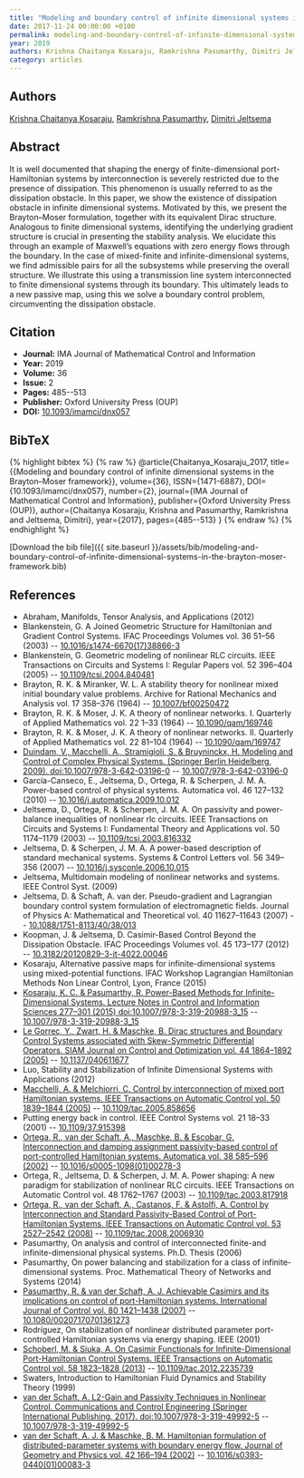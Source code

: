 ```yaml
---
title: "Modeling and boundary control of infinite dimensional systems in the Brayton–Moser framework"
date: 2017-11-24 00:00:00 +0100
permalink: modeling-and-boundary-control-of-infinite-dimensional-systems-in-the-brayton-moser-framework
year: 2019
authors: Krishna Chaitanya Kosaraju, Ramkrishna Pasumarthy, Dimitri Jeltsema
category: articles
---
```

 
## Authors
[Krishna Chaitanya Kosaraju](authors/krishna-chaitanya-kosaraju), [Ramkrishna Pasumarthy](authors/ramkrishna-pasumarthy), [Dimitri Jeltsema](authors/dimitri-jeltsema)
 
## Abstract
It is well documented that shaping the energy of finite-dimensional port-Hamiltonian systems by interconnection is severely restricted due to the presence of dissipation. This phenomenon is usually referred to as the dissipation obstacle. In this paper, we show the existence of dissipation obstacle in infinite dimensional systems. Motivated by this, we present the Brayton–Moser formulation, together with its equivalent Dirac structure. Analogous to finite dimensional systems, identifying the underlying gradient structure is crucial in presenting the stability analysis. We elucidate this through an example of Maxwell’s equations with zero energy flows through the boundary. In the case of mixed-finite and infinite-dimensional systems, we find admissible pairs for all the subsystems while preserving the overall structure. We illustrate this using a transmission line system interconnected to finite dimensional systems through its boundary. This ultimately leads to a new passive map, using this we solve a boundary control problem, circumventing the dissipation obstacle.
 
## Citation
- **Journal:** IMA Journal of Mathematical Control and Information
- **Year:** 2019
- **Volume:** 36
- **Issue:** 2
- **Pages:** 485--513
- **Publisher:** Oxford University Press (OUP)
- **DOI:** [10.1093/imamci/dnx057](https://doi.org/10.1093/imamci/dnx057)
 
## BibTeX
{% highlight bibtex %}
{% raw %}
@article{Chaitanya_Kosaraju_2017,
  title={{Modeling and boundary control of infinite dimensional systems in the Brayton–Moser framework}},
  volume={36},
  ISSN={1471-6887},
  DOI={10.1093/imamci/dnx057},
  number={2},
  journal={IMA Journal of Mathematical Control and Information},
  publisher={Oxford University Press (OUP)},
  author={Chaitanya Kosaraju, Krishna and Pasumarthy, Ramkrishna and Jeltsema, Dimitri},
  year={2017},
  pages={485--513}
}
{% endraw %}
{% endhighlight %}
 
[Download the bib file]({{ site.baseurl }}/assets/bib/modeling-and-boundary-control-of-infinite-dimensional-systems-in-the-brayton-moser-framework.bib)
 
## References
- Abraham, Manifolds, Tensor Analysis, and Applications (2012)
- Blankenstein, G. A Joined Geometric Structure for Hamiltonian and Gradient Control Systems. IFAC Proceedings Volumes vol. 36 51–56 (2003) -- [10.1016/s1474-6670(17)38866-3](https://doi.org/10.1016/s1474-6670(17)38866-3)
- Blankenstein, G. Geometric modeling of nonlinear RLC circuits. IEEE Transactions on Circuits and Systems I: Regular Papers vol. 52 396–404 (2005) -- [10.1109/tcsi.2004.840481](https://doi.org/10.1109/tcsi.2004.840481)
- Brayton, R. K. & Miranker, W. L. A stability theory for nonlinear mixed initial boundary value problems. Archive for Rational Mechanics and Analysis vol. 17 358–376 (1964) -- [10.1007/bf00250472](https://doi.org/10.1007/bf00250472)
- Brayton, R. K. & Moser, J. K. A theory of nonlinear networks. I. Quarterly of Applied Mathematics vol. 22 1–33 (1964) -- [10.1090/qam/169746](https://doi.org/10.1090/qam/169746)
- Brayton, R. K. & Moser, J. K. A theory of nonlinear networks. II. Quarterly of Applied Mathematics vol. 22 81–104 (1964) -- [10.1090/qam/169747](https://doi.org/10.1090/qam/169747)
- [Duindam, V., Macchelli, A., Stramigioli, S. & Bruyninckx, H. Modeling and Control of Complex Physical Systems. (Springer Berlin Heidelberg, 2009). doi:10.1007/978-3-642-03196-0](modeling-and-control-of-complex-physical-systems) -- [10.1007/978-3-642-03196-0](https://doi.org/10.1007/978-3-642-03196-0)
- García-Canseco, E., Jeltsema, D., Ortega, R. & Scherpen, J. M. A. Power-based control of physical systems. Automatica vol. 46 127–132 (2010) -- [10.1016/j.automatica.2009.10.012](https://doi.org/10.1016/j.automatica.2009.10.012)
- Jeltsema, D., Ortega, R. & Scherpen, J. M. A. On passivity and power-balance inequalities of nonlinear rlc circuits. IEEE Transactions on Circuits and Systems I: Fundamental Theory and Applications vol. 50 1174–1179 (2003) -- [10.1109/tcsi.2003.816332](https://doi.org/10.1109/tcsi.2003.816332)
- Jeltsema, D. & Scherpen, J. M. A. A power-based description of standard mechanical systems. Systems &amp; Control Letters vol. 56 349–356 (2007) -- [10.1016/j.sysconle.2006.10.015](https://doi.org/10.1016/j.sysconle.2006.10.015)
- Jeltsema, Multidomain modeling of nonlinear networks and systems. IEEE Control Syst. (2009)
- Jeltsema, D. & Schaft, A. van der. Pseudo-gradient and Lagrangian boundary control system formulation of electromagnetic fields. Journal of Physics A: Mathematical and Theoretical vol. 40 11627–11643 (2007) -- [10.1088/1751-8113/40/38/013](https://doi.org/10.1088/1751-8113/40/38/013)
- Koopman, J. & Jeltsema, D. Casimir-Based Control Beyond the Dissipation Obstacle. IFAC Proceedings Volumes vol. 45 173–177 (2012) -- [10.3182/20120829-3-it-4022.00046](https://doi.org/10.3182/20120829-3-it-4022.00046)
- Kosaraju, Alternative passive maps for infinite-dimensional systems using mixed-potential functions. IFAC Workshop Lagrangian Hamiltonian Methods Non Linear Control, Lyon, France (2015)
- [Kosaraju, K. C. & Pasumarthy, R. Power-Based Methods for Infinite-Dimensional Systems. Lecture Notes in Control and Information Sciences 277–301 (2015) doi:10.1007/978-3-319-20988-3_15](power-based-methods-for-infinite-dimensional-systems) -- [10.1007/978-3-319-20988-3_15](https://doi.org/10.1007/978-3-319-20988-3_15)
- [Le Gorrec, Y., Zwart, H. & Maschke, B. Dirac structures and Boundary Control Systems associated with Skew-Symmetric Differential Operators. SIAM Journal on Control and Optimization vol. 44 1864–1892 (2005)](dirac-structures-and-boundary-control-systems-associated-with-skew-symmetric-differential-operators) -- [10.1137/040611677](https://doi.org/10.1137/040611677)
- Luo, Stability and Stabilization of Infinite Dimensional Systems with Applications (2012)
- [Macchelli, A. & Melchiorri, C. Control by interconnection of mixed port Hamiltonian systems. IEEE Transactions on Automatic Control vol. 50 1839–1844 (2005)](control-by-interconnection-of-mixed-port-hamiltonian-systems) -- [10.1109/tac.2005.858656](https://doi.org/10.1109/tac.2005.858656)
- Putting energy back in control. IEEE Control Systems vol. 21 18–33 (2001) -- [10.1109/37.915398](https://doi.org/10.1109/37.915398)
- [Ortega, R., van der Schaft, A., Maschke, B. & Escobar, G. Interconnection and damping assignment passivity-based control of port-controlled Hamiltonian systems. Automatica vol. 38 585–596 (2002)](interconnection-and-damping-assignment-passivity-based-control-of-port-controlled-hamiltonian-systems) -- [10.1016/s0005-1098(01)00278-3](https://doi.org/10.1016/s0005-1098(01)00278-3)
- Ortega, R., Jeltsema, D. & Scherpen, J. M. A. Power shaping: A new paradigm for stabilization of nonlinear RLC circuits. IEEE Transactions on Automatic Control vol. 48 1762–1767 (2003) -- [10.1109/tac.2003.817918](https://doi.org/10.1109/tac.2003.817918)
- [Ortega, R., van der Schaft, A., Castanos, F. & Astolfi, A. Control by Interconnection and Standard Passivity-Based Control of Port-Hamiltonian Systems. IEEE Transactions on Automatic Control vol. 53 2527–2542 (2008)](control-by-interconnection-and-standard-passivity-based-control-of-port-hamiltonian-systems) -- [10.1109/tac.2008.2006930](https://doi.org/10.1109/tac.2008.2006930)
- Pasumarthy, On analysis and control of interconnected finite-and infinite-dimensional physical systems. Ph.D. Thesis (2006)
- Pasumarthy, On power balancing and stabilization for a class of infinite-dimensional systems. Proc. Mathematical Theory of Networks and Systems (2014)
- [Pasumarthy, R. & van der Schaft, A. J. Achievable Casimirs and its implications on control of port-Hamiltonian systems. International Journal of Control vol. 80 1421–1438 (2007)](achievable-casimirs-and-its-implications-on-control-of-port-hamiltonian-systems) -- [10.1080/00207170701361273](https://doi.org/10.1080/00207170701361273)
- Rodríguez, On stabilization of nonlinear distributed parameter port-controlled Hamiltonian systems via energy shaping. IEEE (2001)
- [Schoberl, M. & Siuka, A. On Casimir Functionals for Infinite-Dimensional Port-Hamiltonian Control Systems. IEEE Transactions on Automatic Control vol. 58 1823–1828 (2013)](on-casimir-functionals-for-infinite-dimensional-port-hamiltonian-control-systems) -- [10.1109/tac.2012.2235739](https://doi.org/10.1109/tac.2012.2235739)
- Swaters, Introduction to Hamiltonian Fluid Dynamics and Stability Theory (1999)
- [van der Schaft, A. L2-Gain and Passivity Techniques in Nonlinear Control. Communications and Control Engineering (Springer International Publishing, 2017). doi:10.1007/978-3-319-49992-5](l2-gain-and-passivity-techniques-in-nonlinear-control) -- [10.1007/978-3-319-49992-5](https://doi.org/10.1007/978-3-319-49992-5)
- [van der Schaft, A. J. & Maschke, B. M. Hamiltonian formulation of distributed-parameter systems with boundary energy flow. Journal of Geometry and Physics vol. 42 166–194 (2002)](hamiltonian-formulation-of-distributed-parameter-systems-with-boundary-energy-flow) -- [10.1016/s0393-0440(01)00083-3](https://doi.org/10.1016/s0393-0440(01)00083-3)

